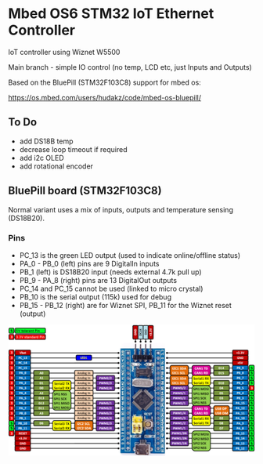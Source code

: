 # Mbed OS6 STM32 IoT Ethernet Controller

IoT controller using Wiznet W5500

Main branch - simple IO control (no temp, LCD etc, just Inputs and Outputs)

Based on the BluePill (STM32F103C8) support for mbed os:

https://os.mbed.com/users/hudakz/code/mbed-os-bluepill/

## To Do

- add DS18B temp
- decrease loop timeout if required
- add i2c OLED
- add rotational encoder

## BluePill board (STM32F103C8)

Normal variant uses a mix of inputs, outputs and temperature sensing (DS18B20).

### Pins

- PC_13 is the green LED output (used to indicate online/offline status)
- PA_0 - PB_0 (left) pins are 9 DigitalIn inputs
- PB_1 (left) is DS18B20 input (needs external 4.7k pull up)
- PB_9 - PA_8 (right) pins are 13 DigitalOut outputs
- PC_14 and PC_15 cannot be used (linked to micro crystal)
- PB_10 is the serial output (115k) used for debug
- PB_15 - PB_12 (right) are for Wiznet SPI, PB_11 for the Wiznet reset (output)

![board-pinout](bluepill.png)
